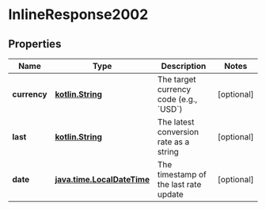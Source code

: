 # InlineResponse2002

## Properties
Name | Type | Description | Notes
------------ | ------------- | ------------- | -------------
**currency** | [**kotlin.String**](.md) | The target currency code (e.g., &#x60;USD&#x60;) |  [optional]
**last** | [**kotlin.String**](.md) | The latest conversion rate as a string |  [optional]
**date** | [**java.time.LocalDateTime**](java.time.LocalDateTime.md) | The timestamp of the last rate update |  [optional]

